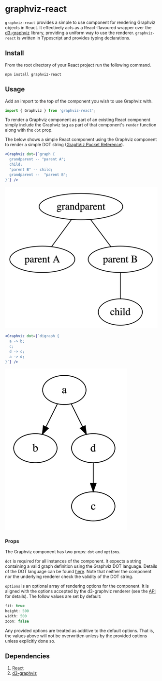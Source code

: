 # graphviz-react

`graphviz-react` provides a simple to use component for rendering Graphviz objects in React. It effectively acts as a React-flavoured wrapper over the [d3-graphviz](https://www.npmjs.com/package/d3-graphviz) library, providing a uniform way to use the renderer. `graphviz-react` is written in Typescript and provides typing declarations.

## Install

From the root directory of your React project run the following command.

```
npm install graphviz-react
```

## Usage

Add an import to the top of the component you wish to use Graphviz with.

```javascript
import { Graphviz } from 'graphviz-react';
```

To render a Graphviz component as part of an existing React component simply include the Graphviz tag as part of that component's `render` function along with the `dot` prop.

The below shows a simple React component using the Graphviz component to render a simple DOT string ([GraphViz Pocket Reference](https://graphs.grevian.org/example)).

```jsx
<Graphviz dot={`graph {
  grandparent -- "parent A";
  child;
  "parent B" -- child;
  grandparent --  "parent B";
}`} />
```

<img width="513" src="./img/example-graph.png">

```jsx
<Graphviz dot={`digraph {
  a -> b;
  c;
  d -> c;
  a -> d;
}`} />
```

<img width="402" src="./img/example-digraph.png">

### Props

The Graphviz component has two props: `dot` and `options`.

`dot` is required for all instances of the component. It expects a string containing a valid graph definition using the Graphviz DOT language. Details of the DOT language can be found [here](https://graphviz.gitlab.io/_pages/doc/info/lang.html). Note that neither the component nor the underlying renderer check the validity of the DOT string.

`options` is an optional array of rendering options for the component. It is aligned with the options accepted by the d3-graphviz renderer (see the [API](https://www.npmjs.com/package/d3-graphviz#creating-a-graphviz-renderer) for details). The follow values are set by default:

```javascript
fit: true
height: 500
width: 500
zoom: false
```

Any provided options are treated as additive to the default options. That is, the values above will not be overwritten unless by the provided options unless explicitly done so.

## Dependencies

1. [React](https://www.npmjs.com/package/react)
2. [d3-graphviz](https://www.npmjs.com/package/d3-graphviz)
